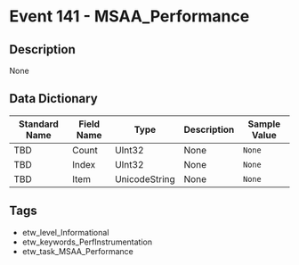 # Event 141 - MSAA_Performance

## Description
None

## Data Dictionary
|Standard Name|Field Name|Type|Description|Sample Value|
|---|---|---|---|---|
|TBD|Count|UInt32|None|`None`|
|TBD|Index|UInt32|None|`None`|
|TBD|Item|UnicodeString|None|`None`|

## Tags
* etw_level_Informational
* etw_keywords_PerfInstrumentation
* etw_task_MSAA_Performance